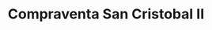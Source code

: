 ---
title: "Compraventa San Cristobal II"
url: /san-cristobal/compraventa-san-cristobal-ii/
shop: Leiher
---
